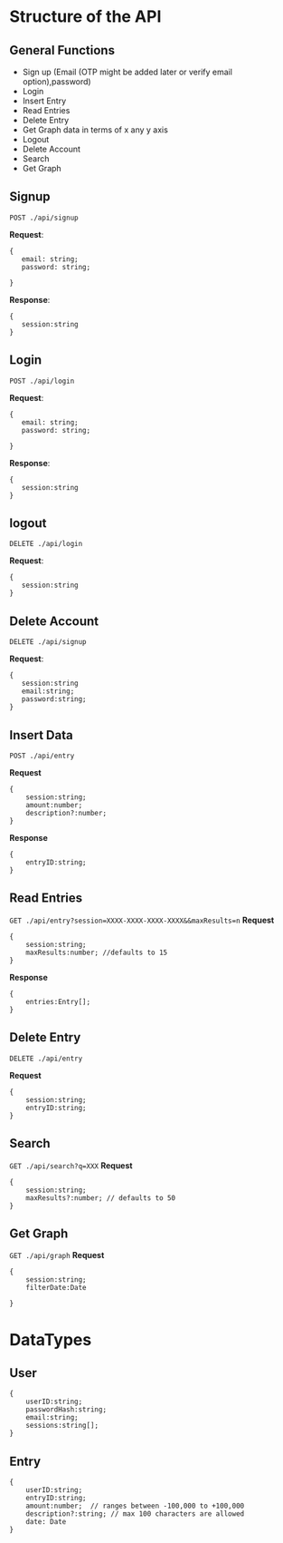 # Structure of the API

## General Functions
 - Sign up (Email (OTP might be added later or verify email option),password) 
 - Login
 - Insert Entry
 - Read Entries
 - Delete Entry 
 - Get Graph data in terms of x any y axis
 - Logout
 - Delete Account
 - Search 
 - Get Graph


## Signup 
 `POST ./api/signup`

 
 **Request**:
 ```
 {  
    email: string;    
    password: string;
    
 }
```
 **Response**:  
 ```
{  
    session:string    
 }
```
 ## Login
 `POST ./api/login`
 
 **Request**:
 ```
 {  
    email: string;    
    password: string;
    
 }
```
 **Response**:  
 ```
{  
    session:string    
 }
```

 ## logout
 `DELETE ./api/login`
 
 **Request**:
 ```
 {  
    session:string    
 }
```
## Delete Account
`DELETE ./api/signup`

 **Request**:
 ```
 {  
    session:string
    email:string;
    password:string;
 }
```

## Insert Data
`POST ./api/entry`

**Request** 
```
{
    session:string;
    amount:number;
    description?:number;
}
```
**Response** 
```
{
    entryID:string;
}
```
## Read Entries

`GET ./api/entry?session=XXXX-XXXX-XXXX-XXXX&&maxResults=n`
**Request** 
```
{
    session:string;
    maxResults:number; //defaults to 15
}
```
**Response**
```
{
    entries:Entry[];
}

```
## Delete Entry
`DELETE ./api/entry`

**Request**
```
{
    session:string;
    entryID:string;
}
```

## Search
`GET ./api/search?q=XXX`
**Request**
```
{
    session:string;
    maxResults?:number; // defaults to 50
}
```
## Get Graph 

`GET ./api/graph`
**Request**
```
{
    session:string;
    filterDate:Date
    
}
```

# DataTypes
## User
```
{
    userID:string;
    passwordHash:string;
    email:string;
    sessions:string[];
}
```

## Entry 
```
{
    userID:string;
    entryID:string;
    amount:number;  // ranges between -100,000 to +100,000
    description?:string; // max 100 characters are allowed
    date: Date
}
```
